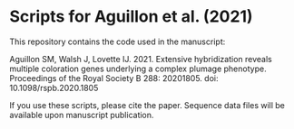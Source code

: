 # Scripts for Aguillon et al. (2021)


This repository contains the code used in the manuscript:

Aguillon SM, Walsh J, Lovette IJ. 2021. Extensive hybridization reveals multiple coloration genes underlying a complex plumage phenotype. Proceedings of the Royal Society B 288: 20201805. doi: 10.1098/rspb.2020.1805

If you use these scripts, please cite the paper. Sequence data files will be available upon manuscript publication.
